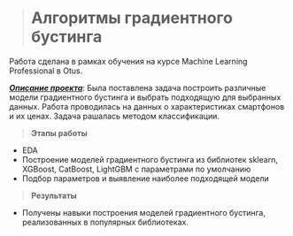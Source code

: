 ># Алгоритмы градиентного бустинга
Работа сделана в рамках обучения на курсе Machine Learning Professional в Otus.

<u>***Описание проекта***</u>: Была поставлена задача построить различные модели градиентного бустинга и выбрать подходящую для выбранных данных. Работа проводилась на данных о характеристиках смартфонов и их ценах. Задача рашалась методом классификации.

>**Этапы работы**
+ EDA
+ Построение моделей градиентного бустинга из библиотек sklearn, XGBoost, CatBoost, LightGBM с параметрами по умолчанию
+ Подбор параметров и выявление наиболее подходящей модели   

>**Результаты**
+ Получены навыки построения моделей градиентного бустинга, реализованных в популярных библиотеках.
